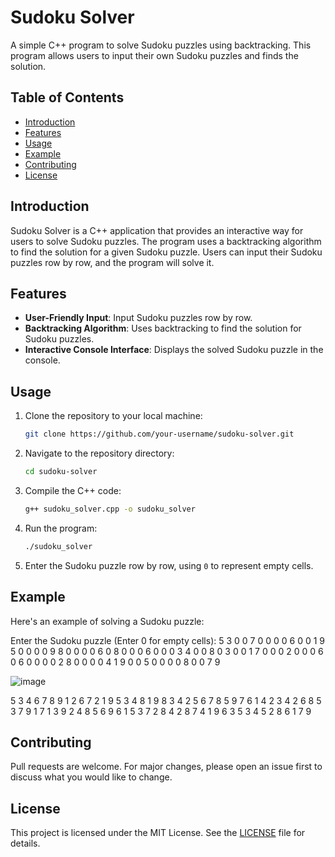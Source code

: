# Sudoku Solver

A simple C++ program to solve Sudoku puzzles using backtracking. This program allows users to input their own Sudoku puzzles and finds the solution.

## Table of Contents

- [Introduction](#introduction)
- [Features](#features)
- [Usage](#usage)
- [Example](#example)
- [Contributing](#contributing)
- [License](#license)

## Introduction

Sudoku Solver is a C++ application that provides an interactive way for users to solve Sudoku puzzles. The program uses a backtracking algorithm to find the solution for a given Sudoku puzzle. Users can input their Sudoku puzzles row by row, and the program will solve it.

## Features

- **User-Friendly Input**: Input Sudoku puzzles row by row.
- **Backtracking Algorithm**: Uses backtracking to find the solution for Sudoku puzzles.
- **Interactive Console Interface**: Displays the solved Sudoku puzzle in the console.

## Usage

1. Clone the repository to your local machine:

    ```bash
    git clone https://github.com/your-username/sudoku-solver.git
    ```

2. Navigate to the repository directory:

    ```bash
    cd sudoku-solver
    ```

3. Compile the C++ code:

    ```bash
    g++ sudoku_solver.cpp -o sudoku_solver
    ```

4. Run the program:

    ```bash
    ./sudoku_solver
    ```

5. Enter the Sudoku puzzle row by row, using `0` to represent empty cells.

## Example

Here's an example of solving a Sudoku puzzle:

Enter the Sudoku puzzle (Enter 0 for empty cells):
5 3 0 0 7 0 0 0 0
6 0 0 1 9 5 0 0 0
0 9 8 0 0 0 0 6 0
8 0 0 0 6 0 0 0 3
4 0 0 8 0 3 0 0 1
7 0 0 0 2 0 0 0 6
0 6 0 0 0 0 2 8 0
0 0 0 4 1 9 0 0 5
0 0 0 0 8 0 0 7 9

![image](https://github.com/ybigsur5/Sudoku/assets/115338956/2f51e8ea-f6ad-4106-a35d-0fdf720d6faa)

5 3 4 6 7 8 9 1 2
6 7 2 1 9 5 3 4 8
1 9 8 3 4 2 5 6 7
8 5 9 7 6 1 4 2 3
4 2 6 8 5 3 7 9 1
7 1 3 9 2 4 8 5 6
9 6 1 5 3 7 2 8 4
2 8 7 4 1 9 6 3 5
3 4 5 2 8 6 1 7 9

## Contributing

Pull requests are welcome. For major changes, please open an issue first to discuss what you would like to change.

## License

This project is licensed under the MIT License. See the [LICENSE](LICENSE) file for details.
